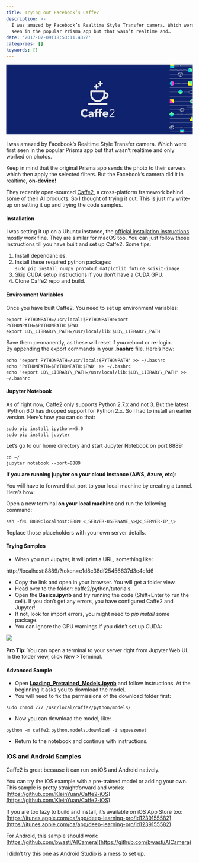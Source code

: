 ```yaml
---
title: Trying out Facebook’s Caffe2
description: >-
  I was amazed by Facebook’s Realtime Style Transfer camera. Which were first
  seen in the popular Prisma app but that wasn’t realtime and…
date: '2017-07-09T18:53:11.432Z'
categories: []
keywords: []
---
```


![](/assets/blog/old_posts/1__KK607b6rH65YWq2w__L5JcA.png)

I was amazed by Facebook’s Realtime Style Transfer camera. Which were first seen in the popular Prisma app but that wasn’t realtime and only worked on photos.

Keep in mind that the original Prisma app sends the photo to their servers which then apply the selected filters. But the Facebook’s camera did it in realtime, **on-device!**

They recently open-sourced [Caffe2](https://caffe2.ai/), a cross-platform framework behind some of their AI products. So I thought of trying it out. This is just my write-up on setting it up and trying the code samples.

#### Installation

I was setting it up on a Ubuntu instance, the [official installation instructions](https://caffe2.ai/docs/getting-started.html?platform=ubuntu&configuration=compile) mostly work fine. They are similar for macOS too. You can just follow those instructions till you have built and set up Caffe2. Some tips:

1.  Install dependancies.
2.  Install these required python packages:   
    `sudo pip install numpy protobuf matplotlib future scikit-image`
3.  Skip CUDA setup instructions if you don’t have a CUDA GPU.
4.  Clone Caffe2 repo and build.

#### Environment Variables

Once you have built Caffe2. You need to set up environment variables:
```
export PYTHONPATH=/usr/local:$PYTHONPATHexport PYTHONPATH=$PYTHONPATH:$PWD  
export LD\_LIBRARY\_PATH=/usr/local/lib:$LD\_LIBRARY\_PATH
```
Save them permanently, as these will reset if you reboot or re-login.   
By appending the export commands in your **.bashrc** file. Here’s how:
```
echo 'export PYTHONPATH=/usr/local:$PYTHONPATH' >> ~/.bashrc  
echo 'PYTHONPATH=$PYTHONPATH:$PWD' >> ~/.bashrc  
echo 'export LD\_LIBRARY\_PATH=/usr/local/lib:$LD\_LIBRARY\_PATH' >> ~/.bashrc
```
#### Jupyter Notebook

As of right now, Caffe2 only supports Python 2.7.x and not 3. But the latest IPython 6.0 has dropped support for Python 2.x. So I had to install an earlier version. Here’s how you can do that:

```
sudo pip install ipython==5.0  
sudo pip install jupyter
````

Let’s go to our home directory and start Jupyter Notebook on port 8889:

```
cd ~/  
jupyter notebook --port=8889
```

**If you are running jupyter on your cloud instance (AWS, Azure, etc)**:

You will have to forward that port to your local machine by creating a tunnel. Here’s how:

Open a new terminal **on your local machine** and run the following command:

```
ssh -fNL 8889:localhost:8889 <_SERVER-USERNAME_\>@<_SERVER-IP_\>
```

Replace those placeholders with your own server details.

#### Trying Samples

*   When you run Jupyter, it will print a URL, something like:

http://localhost:8889/?token=e1d8c38df25456637d3c4cfd6

*   Copy the link and open in your browser. You will get a folder view.
*   Head over to the folder: caffe2/python/tutorials.
*   Open the **Basics.ipynb** and try running the code (Shift+Enter to run the cell). If you don’t get any errors, you have configured Caffe2 and Jupyter!
*   If not, look for import errors, you might need to _pip install_ some package.
*   You can ignore the GPU warnings if you didn’t set up CUDA:

![](/assets/blog/old_posts/1__bkRE30jJDB97yPac1J3sew.png)

**Pro Tip:** You can open a terminal to your server right from Jupyter Web UI. In the folder view, click New >Terminal.

#### Advanced Sample

*   Open [**Loading\_Pretrained\_Models.ipynb**](http://localhost:8889/notebooks/caffe2/caffe2/python/tutorials/Loading_Pretrained_Models.ipynb) and follow instructions. At the beginning it asks you to download the model.
*   You will need to fix the permissions of the download folder first:

```
sudo chmod 777 /usr/local/caffe2/python/models/
```

*   Now you can download the model, like:

```
python -m caffe2.python.models.download -i squeezenet
```

*   Return to the notebook and continue with instructions.

### iOS and Android Samples

Caffe2 is great because it can run on iOS and Android natively.

You can try the iOS example with a pre-trained model or adding your own. This sample is pretty straightforward and works: [https://github.com/KleinYuan/Caffe2-iOS](https://github.com/KleinYuan/Caffe2-iOS)

If you are too lazy to build and install, it’s available on iOS App Store too:  
[https://itunes.apple.com/ca/app/deep-learning-pro/id1239155582](https://itunes.apple.com/ca/app/deep-learning-pro/id1239155582)

For Android, this sample should work:  
[https://github.com/bwasti/AICamera](https://github.com/bwasti/AICamera)

I didn’t try this one as Android Studio is a mess to set up.